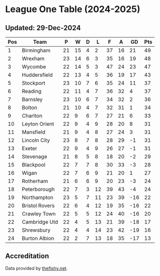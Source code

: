 # League One Table (2024-2025)
## Updated: 29-Dec-2024

| Pos | Team | P | W | D | L | F | A | GD | Pts |
| --- | --- | --- | --- | --- | --- | --- | --- | --- | --- |
| 1 | Birmingham | 21 | 15 | 4 | 2 | 37 | 16 | 21 | 49 |
| 2 | Wrexham | 23 | 14 | 6 | 3 | 35 | 16 | 19 | 48 |
| 3 | Wycombe | 22 | 14 | 5 | 3 | 47 | 24 | 23 | 47 |
| 4 | Huddersfield | 22 | 13 | 4 | 5 | 36 | 19 | 17 | 43 |
| 5 | Stockport | 23 | 10 | 7 | 6 | 35 | 24 | 11 | 37 |
| 6 | Reading | 22 | 11 | 4 | 7 | 36 | 32 | 4 | 37 |
| 7 | Barnsley | 23 | 10 | 6 | 7 | 34 | 32 | 2 | 36 |
| 8 | Bolton | 21 | 10 | 4 | 7 | 32 | 31 | 1 | 34 |
| 9 | Charlton | 22 | 9 | 6 | 7 | 27 | 21 | 6 | 33 |
| 10 | Leyton Orient | 22 | 9 | 4 | 9 | 28 | 20 | 8 | 31 |
| 11 | Mansfield | 21 | 9 | 4 | 8 | 27 | 24 | 3 | 31 |
| 12 | Lincoln City | 23 | 8 | 7 | 8 | 28 | 29 | -1 | 31 |
| 13 | Exeter | 22 | 9 | 4 | 9 | 26 | 27 | -1 | 31 |
| 14 | Stevenage | 21 | 8 | 5 | 8 | 18 | 20 | -2 | 29 |
| 15 | Blackpool | 22 | 7 | 7 | 8 | 30 | 33 | -3 | 28 |
| 16 | Wigan | 22 | 7 | 6 | 9 | 21 | 20 | 1 | 27 |
| 17 | Rotherham | 21 | 6 | 6 | 9 | 20 | 23 | -3 | 24 |
| 18 | Peterborough | 22 | 7 | 3 | 12 | 39 | 43 | -4 | 24 |
| 19 | Northampton | 23 | 5 | 7 | 11 | 23 | 39 | -16 | 22 |
| 20 | Bristol Rovers | 22 | 6 | 4 | 12 | 19 | 35 | -16 | 22 |
| 21 | Crawley Town | 22 | 5 | 5 | 12 | 24 | 40 | -16 | 20 |
| 22 | Cambridge Utd | 22 | 4 | 5 | 13 | 21 | 39 | -18 | 17 |
| 23 | Shrewsbury | 22 | 4 | 4 | 14 | 23 | 42 | -19 | 16 |
| 24 | Burton Albion | 22 | 2 | 7 | 13 | 18 | 35 | -17 | 13 |

## Accreditation 

Data provided by [thefishy.net](https://www.thefishy.net/).